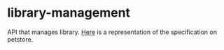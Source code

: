 # library-management
API that manages library.
[Here](https://petstore.swagger.io/?url=https://raw.githubusercontent.com/MiiJack/library-management/oas-td3-std079/docs/api.yml) is a representation of the specification on petstore.
